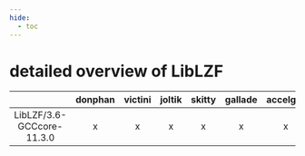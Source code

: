 ```yaml
---
hide:
  - toc
---
```


detailed overview of LibLZF
===========================

| |donphan|victini|joltik|skitty|gallade|accelgor|swalot|doduo|
| :---: | :---: | :---: | :---: | :---: | :---: | :---: | :---: | :---: |
|LibLZF/3.6-GCCcore-11.3.0|x|x|x|x|x|x|x|x|
